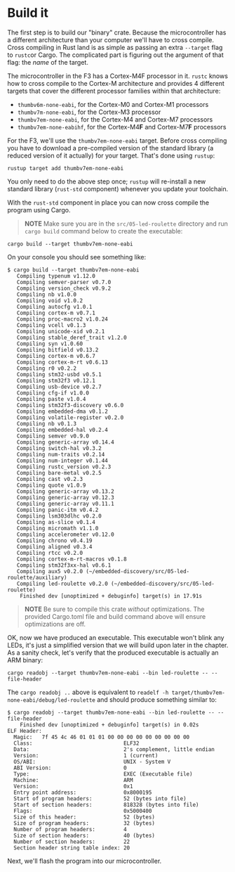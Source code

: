 # Build it

The first step is to build our "binary" crate. Because the microcontroller has a different
architecture than your computer we'll have to cross compile. Cross compiling in Rust land is as simple
as passing an extra `--target` flag to `rustc`or Cargo. The complicated part is figuring out the
argument of that flag: the *name* of the target.

The microcontroller in the F3 has a Cortex-M4F processor in it. `rustc` knows how to cross compile
to the Cortex-M architecture and provides 4 different targets that cover the different processor
families within that architecture:

- `thumbv6m-none-eabi`, for the Cortex-M0 and Cortex-M1 processors
- `thumbv7m-none-eabi`, for the Cortex-M3 processor
- `thumbv7em-none-eabi`, for the Cortex-M4 and Cortex-M7 processors
- `thumbv7em-none-eabihf`, for the Cortex-M4**F** and Cortex-M7**F** processors

For the F3, we'll use the `thumbv7em-none-eabi` target. Before cross compiling you have to
download a pre-compiled version of the standard library (a reduced version of it actually) for your
target. That's done using `rustup`:

``` console
rustup target add thumbv7em-none-eabi
```

You only need to do the above step once; `rustup` will re-install a new standard library
(`rust-std` component) whenever you update your toolchain.

With the `rust-std` component in place you can now cross compile the program using Cargo.

> **NOTE** Make sure you are in the `src/05-led-roulette` directory
> and run `cargo build` command below to create the executable:
``` console
cargo build --target thumbv7em-none-eabi
```
On your console you should see something like:
``` console
$ cargo build --target thumbv7em-none-eabi
   Compiling typenum v1.12.0
   Compiling semver-parser v0.7.0
   Compiling version_check v0.9.2
   Compiling nb v1.0.0
   Compiling void v1.0.2
   Compiling autocfg v1.0.1
   Compiling cortex-m v0.7.1
   Compiling proc-macro2 v1.0.24
   Compiling vcell v0.1.3
   Compiling unicode-xid v0.2.1
   Compiling stable_deref_trait v1.2.0
   Compiling syn v1.0.60
   Compiling bitfield v0.13.2
   Compiling cortex-m v0.6.7
   Compiling cortex-m-rt v0.6.13
   Compiling r0 v0.2.2
   Compiling stm32-usbd v0.5.1
   Compiling stm32f3 v0.12.1
   Compiling usb-device v0.2.7
   Compiling cfg-if v1.0.0
   Compiling paste v1.0.4
   Compiling stm32f3-discovery v0.6.0
   Compiling embedded-dma v0.1.2
   Compiling volatile-register v0.2.0
   Compiling nb v0.1.3
   Compiling embedded-hal v0.2.4
   Compiling semver v0.9.0
   Compiling generic-array v0.14.4
   Compiling switch-hal v0.3.2
   Compiling num-traits v0.2.14
   Compiling num-integer v0.1.44
   Compiling rustc_version v0.2.3
   Compiling bare-metal v0.2.5
   Compiling cast v0.2.3
   Compiling quote v1.0.9
   Compiling generic-array v0.13.2
   Compiling generic-array v0.12.3
   Compiling generic-array v0.11.1
   Compiling panic-itm v0.4.2
   Compiling lsm303dlhc v0.2.0
   Compiling as-slice v0.1.4
   Compiling micromath v1.1.0
   Compiling accelerometer v0.12.0
   Compiling chrono v0.4.19
   Compiling aligned v0.3.4
   Compiling rtcc v0.2.0
   Compiling cortex-m-rt-macros v0.1.8
   Compiling stm32f3xx-hal v0.6.1
   Compiling aux5 v0.2.0 (~/embedded-discovery/src/05-led-roulette/auxiliary)
   Compiling led-roulette v0.2.0 (~/embedded-discovery/src/05-led-roulette)
    Finished dev [unoptimized + debuginfo] target(s) in 17.91s
```

> **NOTE** Be sure to compile this crate *without* optimizations. The provided Cargo.toml file and build command above will ensure optimizations are off.

OK, now we have produced an executable. This executable won't blink any LEDs, it's just a simplified version that we will build upon later in the chapter. As a sanity check, let's verify that the produced executable is actually an ARM binary:

``` console
cargo readobj --target thumbv7em-none-eabi --bin led-roulette -- --file-header
```
The `cargo readobj ..` above is equivalent to
`readelf -h target/thumbv7em-none-eabi/debug/led-roulette`
and should produce something similar to:
``` console
$ cargo readobj --target thumbv7em-none-eabi --bin led-roulette -- --file-header
    Finished dev [unoptimized + debuginfo] target(s) in 0.02s
ELF Header:
  Magic:   7f 45 4c 46 01 01 01 00 00 00 00 00 00 00 00 00
  Class:                             ELF32
  Data:                              2's complement, little endian
  Version:                           1 (current)
  OS/ABI:                            UNIX - System V
  ABI Version:                       0
  Type:                              EXEC (Executable file)
  Machine:                           ARM
  Version:                           0x1
  Entry point address:               0x8000195
  Start of program headers:          52 (bytes into file)
  Start of section headers:          818328 (bytes into file)
  Flags:                             0x5000400
  Size of this header:               52 (bytes)
  Size of program headers:           32 (bytes)
  Number of program headers:         4
  Size of section headers:           40 (bytes)
  Number of section headers:         22
  Section header string table index: 20
  ```

Next, we'll flash the program into our microcontroller.
